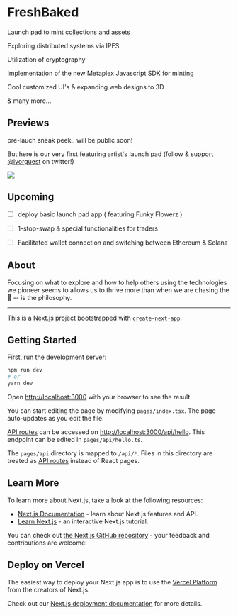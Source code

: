 # FreshBaked

Launch pad to mint collections and assets

Exploring distributed systems via IPFS

Utilization of cryptography  

Implementation of the new Metaplex Javascript SDK for minting

Cool customized UI's & expanding web designs to 3D

& many more...


## Previews

pre-lauch sneak peek.. will be public soon!

But here is our very first featuring artist's launch pad (follow & support [@ivorguest](https://twitter.com/ivorguest) on twitter!)

<a href="https://ipfs.infura.io/ipfs/bafkreidacehf2j4dalrxu7zgjlpvuebbbq2cppahtnx2fnqlrn7psw76qu" align="center">
  <img src="https://ipfs.infura.io/ipfs/bafkreidacehf2j4dalrxu7zgjlpvuebbbq2cppahtnx2fnqlrn7psw76qu" />  
</a>


## Upcoming

- [ ] deploy basic launch pad app ( featuring Funky Flowerz )
- [ ] 1-stop-swap & special functionalities for traders
- [ ] Facilitated wallet connection and switching between Ethereum & Solana 


## About

 
Focusing on what to explore and how to help others using the technologies we pioneer seems to allows us to thrive more than when we are chasing the 💸 -- is the philosophy.

<hr />

This is a [Next.js](https://nextjs.org/) project bootstrapped with [`create-next-app`](https://github.com/vercel/next.js/tree/canary/packages/create-next-app).

## Getting Started

First, run the development server:

```bash
npm run dev
# or
yarn dev
```

Open [http://localhost:3000](http://localhost:3000) with your browser to see the result.

You can start editing the page by modifying `pages/index.tsx`. The page auto-updates as you edit the file.

[API routes](https://nextjs.org/docs/api-routes/introduction) can be accessed on [http://localhost:3000/api/hello](http://localhost:3000/api/hello). This endpoint can be edited in `pages/api/hello.ts`.

The `pages/api` directory is mapped to `/api/*`. Files in this directory are treated as [API routes](https://nextjs.org/docs/api-routes/introduction) instead of React pages.

## Learn More

To learn more about Next.js, take a look at the following resources:

- [Next.js Documentation](https://nextjs.org/docs) - learn about Next.js features and API.
- [Learn Next.js](https://nextjs.org/learn) - an interactive Next.js tutorial.

You can check out [the Next.js GitHub repository](https://github.com/vercel/next.js/) - your feedback and contributions are welcome!

## Deploy on Vercel

The easiest way to deploy your Next.js app is to use the [Vercel Platform](https://vercel.com/new?utm_medium=default-template&filter=next.js&utm_source=create-next-app&utm_campaign=create-next-app-readme) from the creators of Next.js.

Check out our [Next.js deployment documentation](https://nextjs.org/docs/deployment) for more details.
